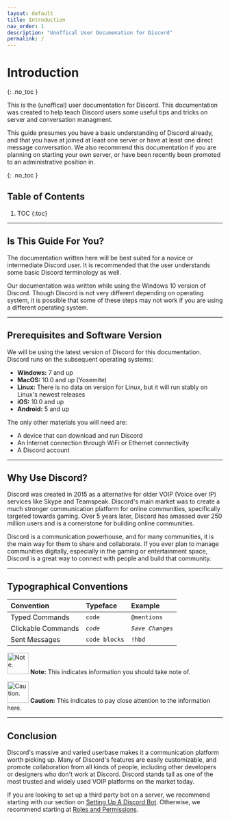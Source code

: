 ```yaml
---
layout: default
title: Introduction
nav_order: 1
description: "Unoffical User Documenation for Discord"
permalink: /
---
```


# Introduction
{: .no_toc }

This is the (unoffical) user documentation for Discord. This documentation was created to help teach Discord users some useful tips and tricks on server and conversation managment.  

This guide presumes you have a basic understanding of Discord already, and that you have at joined at least one server or have at least one direct message conversation. We also recommend this documentation if you are planning on starting your own server, or have been recently been promoted to an administrative position in.

{: .no_toc }
## Table of Contents
1. TOC
{:toc}

---

## Is This Guide For You?

The documentation written here will be best suited for a novice or intermediate Discord user. It is recommended that the user understands some basic Discord terminology as well.

Our documentation was written while using the Windows 10 version of Discord. Though Discord is not very different depending on operating system, it is possible that some of these steps may not work if you are using a different operating system. 

---

## Prerequisites and Software Version

We will be using the latest version of Discord for this documentation. Discord runs on the subsequent operating systems:

- **Windows:** 7 and up
- **MacOS:** 10.0 and up (Yosemite)
- **Linux:** There is no data on version for Linux, but it will run stably on Linux's newest releases
- **iOS:** 10.0 and up
- **Android:** 5 and up

The only other materials you will need are:

- A device that can download and run Discord
- An Internet connection through WiFi or Ethernet connectivity
- A Discord account

---

## Why Use Discord?

Discord was created in 2015 as a alternative for older VOIP (Voice over IP) services like Skype and Teamspeak. Discord's main market was to create a much stronger communication platform for online communities, specifically targeted towards gaming. Over 5 years later, Discord has amassed over 250 million users and is a cornerstone for building online communities.

Discord is a communication powerhouse, and for many communities, it is the main way for them to share and collaborate. If you ever plan to manage communities digitally, especially in the gaming or entertainment space, Discord is a great way to connect with people and build that community.   

---

## Typographical Conventions

| Convention        | Typeface          | Example |
|:-------------|:------------------|:------|
| Typed Commands | `code` | `@mentions`  |
| Clickable Commands | *`code`*   | *`Save Changes`*  |
| Sent Messages | ```code blocks```   | ```!hbd```  |


<img src="https://kaydens.ca/user-docs-discord/assets/images/note.png" alt="Note." style="height: 50px"/> **Note:** This indicates information you should take note of.

<img src="https://kaydens.ca/user-docs-discord/assets/images/warning.png" alt="Caution." style="height: 50px"/> **Caution:** This indicates to pay close attention to the information here.

---

## Conclusion

Discord's massive and varied userbase makes it a communication platform worth picking up. Many of Discord's features are easily customizable, and promote collaboration from all kinds of people, including other developers or designers who don't work at Discord. Discord stands tall as one of the most trusted and widely used VOIP platforms on the market today.

If you are looking to set up a third party bot on a server, we recommend starting with our section on [Setting Up A Discord Bot](https://kaydens.ca/user-docs-discord/docs/setting-up-discord-bot/). Otherwise, we recommend starting at [Roles and Permissions](https://kaydens.ca/user-docs-discord/docs/creating-roles-and-permissions/).